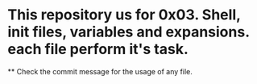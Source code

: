 # This repository us for 0x03. Shell, init files, variables and expansions. each file perform it's task.
>

** Check the commit message for the usage of any file.
